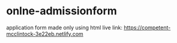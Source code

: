 # onlne-admissionform
application form made only using html
live link:
https://competent-mcclintock-3e22eb.netlify.com
